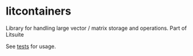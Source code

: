 # litcontainers
Library for handling large vector / matrix storage and operations. Part of Litsuite

See [tests](./litcontainers/tests) for usage.
